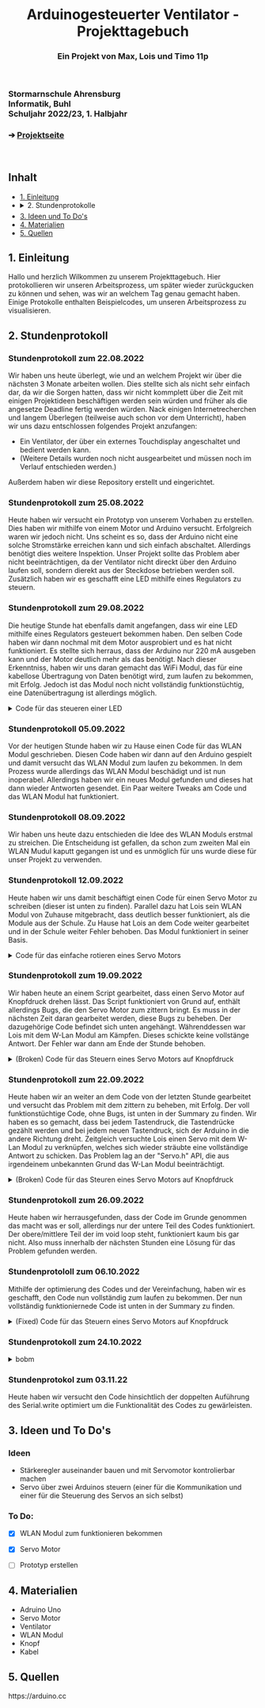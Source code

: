 <h1 align="center">Arduinogesteuerter Ventilator - Projekttagebuch</h1> 
<h3 align="center"> Ein Projekt von Max, Lois und Timo 11p </h3>
</br>


<picture>
  <source media="(prefers-color-scheme: dark)" srcset="https://user-images.githubusercontent.com/105984356/186677878-5eddbf06-304d-4ea7-90db-5ddba9e40dbf.png">
  <source media="(prefers-color-scheme: light)" srcset="https://user-images.githubusercontent.com/105984356/186676647-16dacef0-4117-4750-afc1-1d4d6409e6d3.png">
  <img alt="" src="">
</picture>

<h3 align="left">Stormarnschule Ahrensburg <br/> Informatik, Buhl <br/> Schuljahr 2022/23, 1. Halbjahr </br> </h3> </div>
<h3 align="left"> &#10132; <a href="https://github.com/LoMaTiInformatik/Smarthome_Ventilator/blob/main/README.md"> Projektseite</a> </h3> 
</br>



## Inhalt
<ul>
<li><a href="#kapitell">1. Einleitung</a></li>
<li style="margin-bottom: 5px;">
<details style="margin: 0px !important;">
<summary>2. Stundenprotokolle</summary>
<ul>
  <li><a href="#stundenprotokoll-zum-22082022">Stundenprotokoll zum 22.08.2022</a></li>
  <li><a href="#stundenprotokoll-zum-25082022">Stundenprotokoll zum 25.08.2022</a></li>
  <li><a href="#stundenprotokoll-zum-29082022">Stundenprotokoll zum 29.08.2022</a></li>
  <li><a href="#stundenprotokoll-zum-05092022">Stundenprotokoll zum 05.09.2022</a></li>
  <li><a href="#stundenprotokoll-zum-08092022">Stundenprotokoll zum 08.09.2022</a></li>
  <li><a href="#stundenprotokoll-zum-12092022">Stundenprotokoll zum 12.09.2022</a></li>
  <li><a href="#stundenprotokoll-zum-19092022">Stundenprotokoll zum 19.09.2022</a></li>
  <li><a href="#stundenprotokoll-zum-22092022">Stundenprotokoll zum 22.09.2022</a></li>
  <li><a href="#stundenprotokoll-zum-26092022">Stundenprotokoll zum 26.09.2022</a></li>
  <li><a href="#stundenprotokoll-zum-06102022">Stundenprotokoll zum 06.10.2022</a></li>
  <li><a href="#stundenprotokoll-zum-24102022">Stundenprotokoll zum 24.10.2022</a></li>
  <li><a href="#stundenprotokoll-zum-03112022">Stundenprotokoll zum 03.11.2022</a></li>
</ul></details></li>
<li style="margin-top: 5px;"><a href="#kapitel3">3. Ideen und To Do's</a></li>
<li><a href="#kapitel4">4. Materialien</a></li>
<li><a href="#kapitel5">5. Quellen</a></li>
</ul>


<h2 id="kapitell">1. Einleitung</h2>
Hallo und herzlich Wilkommen zu unserem Projekttagebuch. Hier protokollieren wir unseren Arbeitsprozess, um später wieder zurückgucken zu können und sehen, was wir an welchem Tag genau gemacht haben. Einige Protokolle enthalten Beispielcodes, um unseren Arbeitsprozess zu visualisieren.


<h2 id="kapitel2">2. Stundenprotokoll</a></h2></li>

### Stundenprotokoll zum 22.08.2022
Wir haben uns heute überlegt, wie und an welchem Projekt wir über die nächsten 3 Monate arbeiten wollen. Dies stellte sich als nicht sehr einfach dar, da wir die Sorgen hatten, dass wir nicht kommplett über die Zeit mit einigen Projektideen beschäftigen werden sein würden und früher als die angesetze Deadline fertig werden würden. Nack einigen Internetrecherchen und langem Überlegen (teilweise auch schon vor dem Unterricht), haben wir uns dazu entschlossen folgendes Projekt anzufangen:
- Ein Ventilator, der über ein externes Touchdisplay angeschaltet und bedient werden kann.
- (Weitere Details wurden noch nicht ausgearbeitet und müssen noch im Verlauf entschieden werden.) </br>

Außerdem haben wir diese Repository erstellt und eingerichtet.

### Stundenprotokoll zum 25.08.2022
Heute haben wir versucht ein Prototyp von unserem Vorhaben zu erstellen. Dies haben wir mithilfe von einem Motor und Arduino versucht. Erfolgreich waren wir jedoch nicht. Uns scheint es so, dass der Arduino nicht eine solche Stromstärke erreichen kann und sich einfach abschaltet. Allerdings benötigt dies weitere Inspektion. Unser Projekt sollte das Problem aber nicht beeinträchtigen, da der Ventilator nicht direckt über den Arduino laufen soll, sondern dierekt aus der Steckdose betrieben werden soll. </br>
Zusätzlich haben wir es geschafft eine LED mithilfe eines Regulators zu steuern. </br>

### Stundenprotokoll zum 29.08.2022
Die heutige Stunde hat ebenfalls damit angefangen, dass wir eine LED mithilfe eines Regulators gesteuert bekommen haben. Den selben Code haben wir dann nochmal mit dem Motor ausprobiert und es hat nicht funktioniert. Es stellte sich herraus, dass der Arduino nur 220 mA ausgeben kann und der Motor deutlich mehr als das benötigt. Nach dieser Erkenntniss, haben wir uns daran gemacht das WiFi Modul, das für eine kabellose Übertragung von Daten benötigt wird, zum laufen zu bekommen, mit Erfolg. Jedoch ist das Modul noch nicht vollständig funktionstüchtig, eine Datenübertragung ist allerdings möglich. 
<details>
  <summary>Code für das steueren einer LED</summary>
  
```
#define LED 9
#define POTENT 1

void setup() {
  pinMode(LED, OUTPUT);
  pinMode(POTENT, INPUT);

  Serial.begin(9600);
}

void loop() {
  analogWrite(LED, map(analogRead(POTENT), 0, 1023, 0, 255));
  Serial.println(analogRead(POTENT));
}
```
</details>


### Stundenprotokoll 05.09.2022
Vor der heutigen Stunde haben wir zu Hause einen Code für das WLAN Modul geschrieben. Diesen Code haben wir dann auf den Arduino gespielt und damit versucht das WLAN Modul zum laufen zu bekommen. In dem Prozess wurde allerdings das WLAN Modul beschädigt und ist nun inoperabel. Allerdings haben wir ein neues Modul gefunden und dieses hat dann wieder Antworten gesendet. Ein Paar weitere Tweaks am Code und das WLAN Modul hat funktioniert. </br>

### Stundenprotokoll 08.09.2022
Wir haben uns heute dazu entschieden die Idee des WLAN Moduls erstmal zu streichen. Die Entscheidung ist gefallen, da schon zum zweiten Mal ein WLAN Mudul kaputt gegangen ist und es unmöglich für uns wurde diese für unser Projekt zu verwenden. 

### Stundenprotokoll 12.09.2022
Heute haben wir uns damit beschäftigt einen Code für einen Servo Motor zu schreiben (dieser ist unten zu finden). Parallel dazu hat Lois sein WLAN Modul von Zuhause mitgebracht, dass deutlich besser funktioniert, als die Module aus der Schule. Zu Hause hat Lois an dem Code weiter gearbeitet und in der Schule weiter Fehler behoben. Das Modul funktioniert in seiner Basis.

<details>
  <summary>Code für das einfache rotieren eines Servo Motors</summary>
  
```
#include <Servo.h>
 
int servoPin = 9;
 
Servo servo;  
 
int servoAngle = 0;
 
void setup()
{
  Serial.begin(9600);  
  servo.attach(servoPin);
}
 
 
void loop()
{
   servo.write(0);
   delay(2000);
   servo.write(180);
   delay(2000);
}
```
</details>
  

### Stundenprotokoll zum 19.09.2022
Wir haben heute an einem Script gearbeitet, dass einen Servo Motor auf Knopfdruck drehen lässt. Das Script funktioniert von Grund auf, enthält allerdings Bugs, die den Servo Motor zum zittern bringt. Es muss in der nächsten Zeit daran gearbeitet werden, diese Bugs zu beheben. Der dazugehörige Code befindet sich unten angehängt. Währenddessen war Lois mit dem W-Lan Modul am Kämpfen. Dieses schickte keine vollstänge Antwort. Der Fehler war dann am Ende der Stunde behoben.
  
<details>
  <summary>(Broken) Code für das Steuern eines Servo Motors auf Knopfdruck</summary>

```
#include <Servo.h>

int buttonPin = 2; 
int servoPin = 9;
 
Servo servo;  

bool onAndOff = false;

int buttonState = 0;
int servoAngle = 0;
 
void setup()
{
  Serial.begin(9600);  
  servo.attach(servoPin);
  pinMode(buttonPin, INPUT);
}

void loop() {
    buttonState = digitalRead(buttonPin);
    if (buttonState == HIGH) {
        if (onAndOff == false) {
            onAndOff = true;
            servo.write(180);     
        } else {
            onAndOff = false;
            servo.write(0);
        }
    }
}
```
</details>
  
### Stundenprotokoll zum 22.09.2022
Heute haben wir an weiter an dem Code von der letzten Stunde gearbeitet und versucht das Problem mit dem zittern zu beheben, mit Erfolg. Der voll funktionstüchtige Code, ohne Bugs, ist unten in der Summary zu finden. Wir haben es so gemacht, dass bei jedem Tastendruck, die Tastendrücke gezählt werden und bei jedem neuen Tastendruck, sich der Arduino in die andere Richtung dreht. Zeitgleich versuchte Lois einen Servo mit dem W-Lan Modul zu verknüpfen, welches sich wieder sträubte eine vollständige Antwort zu schicken. Das Problem lag an der "Servo.h" API, die aus irgendeinem unbekannten Grund das W-Lan Modul beeinträchtigt.

<details>
  <summary>(Broken) Code für das Steuren eines Servo Motors auf Knopfdruck</summary>

```
#include <Servo.h>

int buttonPin = 2; 
int servoPin = 9;
 
Servo servo;  

int buttonState = 0;
int servoAngle = 0;
int lastButtonState = 0;
int buttonPushCounter = 0;
 
void setup()
{
  Serial.begin(9600);  
  servo.attach(servoPin);
  pinMode(buttonPin, INPUT);
  pinMode(servoPin, OUTPUT);
}

void loop() {
    buttonState = digitalRead(buttonPin);
      if (buttonState != lastButtonState) {
        if (buttonState == HIGH) {
          buttonPushCounter++;
          Serial.println("on");
          Serial.print("number of button pushes: ");
          Serial.println(buttonPushCounter);
          servo.write(180);     
       } else {
          Serial.println("off");
          servo.write(0);
      }
      delay(50);
    }
    lastButtonState = buttonState;
    
    if (buttonPushCounter % 2 == 0) {
      digitalWrite(servoPin, HIGH);
   } else {
      digitalWrite(servoPin, LOW);
  }
}
```
</details>
  
### Stundenprotokoll zum 26.09.2022
Heute haben wir herrausgefunden, dass der Code im Grunde genommen das macht was er soll, allerdings nur der untere Teil des Codes funktioniert. Der obere/mittlere Teil der im void loop steht, funktioniert kaum bis gar nicht. Also muss innerhalb der nächsten Stunden eine Lösung für das Problem gefunden werden.
  
### Stundenprotololl zum 06.10.2022
Mithilfe der optimierung des Codes und der Vereinfachung, haben wir es geschafft, den Code nun vollständig zum laufen zu bekommen. Der nun vollständig funktioniernede Code ist unten in der Summary zu finden.

<details>
  <summary>(Fixed) Code für das Steuern eines Servo Motors auf Knopfdruck</summary>

```
#include <Servo.h>

int buttonPin = 2; 
int servoPin = 9;
 
Servo servo;  

int buttonState = 0;
int servoAngle = 0;
int lastButtonState = 0;
int buttonPushCounter = 0;
 
void setup()
{
  Serial.begin(9600);  
  servo.attach(servoPin);
  pinMode(buttonPin, INPUT);
  pinMode(servoPin, OUTPUT);
}

void loop() {
    buttonState = digitalRead(buttonPin);
      if (buttonState != lastButtonState) {
        if (buttonState == HIGH) {
          buttonPushCounter++;
           if (buttonPushCounter % 2 == 0) {
            Serial.println("on");
            servo.write(180);
         } else {
            Serial.println("off");
            servo.write(0);
         }
         Serial.print("number of button pushes: ");
         Serial.println(buttonPushCounter);
      delay(50);
     }
    lastButtonState = buttonState;
  }
}
```
</details>
  
### Stundenprotokoll zum 24.10.2022

<details>
  <summary>bobm</summary>
  
```
#include <Servo.h>

// defining pins for servo data send
int servoPin1 = 9;
int servoPin2 = 10;

// defining variables
int in = 0;
int servoAngle = 0;

// defining both servos
Servo servo1;
Servo servo2;

void setup()
{
  // defining bitrate of serial input
  Serial.begin(9600);
  servo1.write(servoAngle);
  servo2.write(servoAngle);
}

/*
 * Codes:
 * 
 * a: Off
 * b: On
 * c: Speed 1
 * d: Speed 2
 * e: Speed 3
 * f: Speed 4
 * g: Swing Off
 * h: Swing On
 * i: Initialize
 * 
 */

void loop() {
  while (Serial.available()) { // while serial is sending data -
    int in = Serial.read(); // - read data received
    // depending on what data is being recieved, it should turn either of the servos to the stated angle
    // servo1 (fan speed)
    // exact angles still TBD
    Serial.println(in);
    // attaching servos
    servo1.attach(servoPin1);
    servo2.attach(servoPin2);
      if (in == 'c') {
        servo1.write(30);
     } else if (in == 'd') {
        servo1.write(60);
     } else if (in == 'e') {
        servo1.write(90);
     } else if (in == 'f') {
        servo1.write(120);
     // servo2 (on/off)
     // exact angles still TBD
     } else if (in == 'a') {
        servo2.write(0);
     } else if (in == 'b') {
        servo2.write(90);
    }
  }
}
```
</details>

### Stundenprotokol zum 03.11.22
  Heute haben wir versucht den Code hinsichtlich der doppelten Auführung des Serial.write optimiert um die Funktionalität des Codes zu gewärleisten. 

<h2 id="kapitel3">3. Ideen und To Do's</a></h2></li>

### Ideen

- Stärkeregler auseinander bauen und mit Servomotor kontrolierbar machen
- Servo über zwei Arduinos steuern (einer für die Kommunikation und einer für die Steuerung des Servos an sich selbst)

### To Do:

- [X] WLAN Modul zum funktionieren bekommen
- [X] Servo Motor
- [ ] Prototyp erstellen


<h2 id="kapitel4">4. Materialien</a></h2>

- Adruino Uno
- Servo Motor
- Ventilator
- WLAN Modul
- Knopf
- Kabel

<h2 id="kapitel5">5. Quellen</a></h2>
https://arduino.cc
